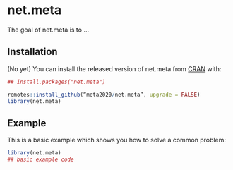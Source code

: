 
<!-- README.md is generated from README.Rmd. Please edit that file -->

# net.meta

<!-- badges: start -->
<!-- badges: end -->

The goal of net.meta is to …

## Installation

(No yet) You can install the released version of net.meta from
[CRAN](https://CRAN.R-project.org) with:

``` r
## install.packages("net.meta")

remotes::install_github(“meta2020/net.meta”, upgrade = FALSE)
library(net.meta)
```

## Example

This is a basic example which shows you how to solve a common problem:

``` r
library(net.meta)
## basic example code
```
